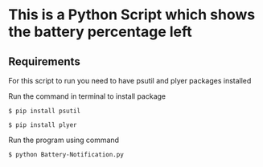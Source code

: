 # This is a Python Script which shows the battery percentage left

## Requirements

For this script to run you need to have psutil and plyer packages installed 

Run the command in terminal to install package

```
$ pip install psutil
```
```
$ pip install plyer
```
Run the program using command

``` 
$ python Battery-Notification.py
```
